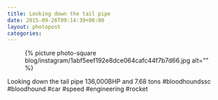 ```yaml
---
title: Looking down the tail pipe
date: 2015-09-26T09:14:39+00:00
layout: photopost
categories:
---
```


<figure class="photo photo--square">
  {% picture photo-square blog/instagram/1abf5eef192e8dce064cafc44f7b7d66.jpg alt="" %}
</figure>

Looking down the tail pipe
136,000BHP and 7.68 tons
#bloodhoundssc #bloodhound #car #speed #engineering #rocket
